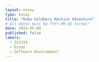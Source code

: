 ```yaml
---
layout: essay
type: essay
title: "Rube Goldbery Machine Adventure"
# All dates must be YYYY-MM-DD format!
date: 2024-05-09
published: false
labels:
  - ICS314
  - Essay
  - Software Development
---
```


